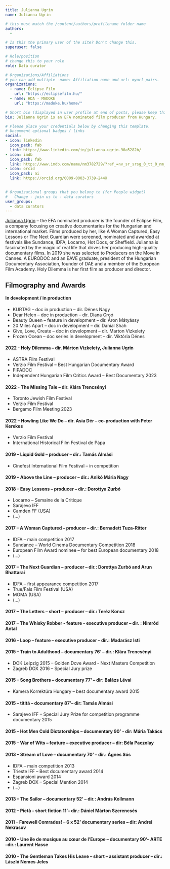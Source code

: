 ```yaml
---
title: Julianna Ugrin
name: Julianna Ugrin

# this must match the /content/authors/profilename folder name
authors:
  - 

# Is this the primary user of the site? Don't change this.
superuser: false

# Role/position 
# change this to your role
role: Data curator

# Organizations/Affiliations
# you can add multiple -name: Affiliation name and url: myurl pairs.
organizations:
  - name: Éclipse Film
    url: "https://eclipsefilm.hu/"
  - name: HDA - MADOKE
    url: "https://madoke.hu/home/"

# Short bio (displayed in user profile at end of posts, please keep this to 1-2 lines)
bio: Julianna Ugrin is an EFA nominated film producer from Hungary. 

# Please place your credentials below by changing this template.
# Uncomment optional badges / links
social:
- icon: linkedin
  icon_pack: fab
  link: https://www.linkedin.com/in/julianna-ugrin-90a5282b/
- icon: imdb
  icon_pack: fab
  link: https://www.imdb.com/name/nm3782729/?ref_=nv_sr_srsg_0_tt_0_nm_2_q_ugrin%2520julianna
- icon: orcid
  icon_pack: ai
  link: https://orcid.org/0009-0003-3739-244X

  
# Organizational groups that you belong to (for People widget)
#   Change - join us to - data curators
user_groups: 
  - data curators
---
```


[Julianna Ugrin](https://www.imdb.com/name/nm3782729/) – the EFA nominated producer is the founder of Éclipse Film, a company focusing on creative documentaries for the Hungarian and international market. Films produced by her, like A Woman Captured, Easy Lessons or The Next Guardian were screened, nominated and awarded at festivals like Sundance, IDFA, Locarno, Hot Docs, or Sheffield. Julianna is fascinated by the magic of real life that drives her producing high-quality documentary films. In 2019 she was selected to Producers on the Move in Cannes. A EURODOC and an EAVE graduate, president of the Hungarian Documentary Association, founder of DAE and a member of the European Film Academy. Holy Dilemma is her first film as producer and director.

## Filmography and Awards


#### In development / in production

- KURTÁG – doc in production – dir. Dénes Nagy
- Dear Helen – doc in production – dir. Diana Groó
- Beauty Queen – feature in development – dir. Áron Mátyássy
- 20 Miles Apart – doc in development – dir. Danial Shah
- Give, Love, Create – doc in development – dir. Marton Vizkelety
- Frozen Ocean – doc series in development – dir. Viktória Dénes

#### 2022 - Holy Dilemma – dir. Márton Vizkelety, Julianna Ugrin

- ASTRA Film Festival
- Verzio Film Festival – Best Hungarian Documentary Award
- FIPADOC
- Independent Hungarian Film Critics Award – Best Documentary 2023	

#### 2022 - The Missing Tale – dir. Klára Trencsényi

- Toronto Jewish Film Festival
- Verzio Film Festival
- Bergamo Film Meeting 2023

#### 2022 – Howling Like We Do – dir. Asia Dér – co-production with Peter Kerekes

- Verzio Film Festival
- International Historical Film Festival de Pápa

#### 2019 – Liquid Gold – producer – dir.: Tamás Almási

- Cinefest International Film Festival – in competition

#### 2019 – Above the Line – producer – dir.: Anikó Mária Nagy

#### 2018 – Easy Lessons – producer – dir.: Dorottya Zurbó

- Locarno – Semaine de la Critique
- Sarajevo IFF
- Camden FF (USA)
- (…)

#### 2017 – A Woman Captured – producer – dir.: Bernadett Tuza-Ritter

- IDFA – main competition 2017
- Sundance – World Cinema Documentary Competition 2018
- European Film Award nominee – for best European documentary 2018
- (…) 

#### 2017 – The Next Guardian – producer – dir.: Dorottya Zurbó and Arun Bhattarai

- IDFA – first appearance competition 2017
- True/Fals Film Festival (USA)
- MOMA (USA)
- (…)

#### 2017 – The Letters – short – producer – dir.: Teréz Koncz

#### 2017 – The Whisky Robber - feature - executive producer – dir. : Nimród Antal

#### 2016 - Loop – feature – executive producer – dir.: Madarász Isti

#### 2015 – Train to Adulthood – documentary 76‘ – dir.: Klára Trencsényi

- DOK Leipzig 2015 – Golden Dove Award - Next Masters Competition
- Zagreb DOX 2016 – Special Jury prize		

#### 2015 – Song Brothers – documentary 77‘ – dir: Balázs Lévai

- Kamera Korrektúra Hungary – best documentary award 2015

#### 2015 – tititá – documentary 87’– dir: Tamás Almási

- Sarajevo IFF – Special Jury Prize for competition programme documentary 2015

#### 2015 – Hot Men Cold Dictatorships – documentary 90’ - dir: Mária Takács

#### 2015 – War of Wits – feature – executive producer – dir: Béla Paczolay

#### 2013 – Stream of Love – documentary 70’ – dir.: Ágnes Sós 

- IDFA – main competition 2013
- Trieste IFF – Best documentary award 2014
- Espansioni award 2014
- Zagreb DOX – Special Mention 2014	
- (…)

#### 2013 – The Sailor – documentary 52’ – dir.: András Kollmann

#### 2012 – Pietà - short fiction 11’– dir.: Dániel Márton Szerencsés 

#### 2011 – Farewell Comrades! – 6 x 52’ documentary series – dir: Andrei Nekrasov 

#### 2010 – Une île de musique au cœur de l’Europe – documentary 90‘– ARTE –dir.: Laurent Hasse

#### 2010 - The Gentleman Takes His Leave – short – assistant producer – dir.: László Nemes Jeles